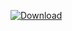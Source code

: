[ ![Download](https://api.bintray.net/packages/btuser5/maven/antlr/images/download.png) ](https://bintray.net/btuser5/maven/antlr/_latestVersion)
